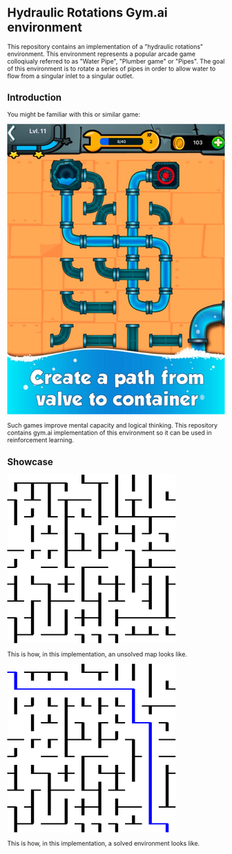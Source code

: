 # Hydraulic Rotations Gym.ai environment

This repository contains an implementation of a "hydraulic rotations" environment.
This environment represents a popular arcade game colloqiualy referred to as "Water Pipe", "Plumber game" or "Pipes". The goal of this environment is to rotate a series of pipes in order to allow water to flow from a singular inlet to a singular outlet.

## Introduction

You might be familiar with this or similar game:

![Environment, illustration](./docs/env_illustration.jpg)

Such games improve mental capacity and logical thinking.
This repository contains gym.ai implementation of this environment
so it can be used in reinforcement learning.

## Showcase

![Environment, scrambled](./docs/env.png)

This is how, in this implementation, an unsolved map looks like.

![Environment, solved](./docs/env_solved.png)

This is how, in this implementation, a solved environment looks like.